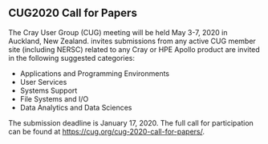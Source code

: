 ## CUG2020 Call for Papers

The Cray User Group (CUG) meeting will be held May 3-7, 2020 in Auckland, New Zealand.
invites submissions from any active CUG member site (including NERSC) related to any 
Cray or HPE Apollo product are invited in the following suggested categories:

- Applications and Programming Environments
- User Services
- Systems Support
- File Systems and I/O
- Data Analytics and Data Sciences

The submission deadline is January 17, 2020. The full call for participation can be
found at <https://cug.org/cug-2020-call-for-papers/>.

